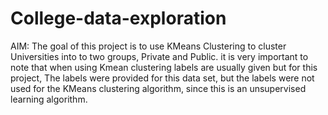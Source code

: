 # College-data-exploration

AIM: The goal of this project is to use KMeans Clustering to cluster Universities into to two groups, Private and Public.
it is very important to note that when using Kmean clustering labels are usually given but for this project, The labels were provided for this data set, but the labels were not used for the KMeans clustering algorithm, since this is an unsupervised learning algorithm.

